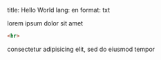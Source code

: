 title: Hello World
lang: en
format: txt

lorem ipsum
dolor sit amet

```html
<hr>
```

consectetur adipisicing elit,
sed do eiusmod tempor
